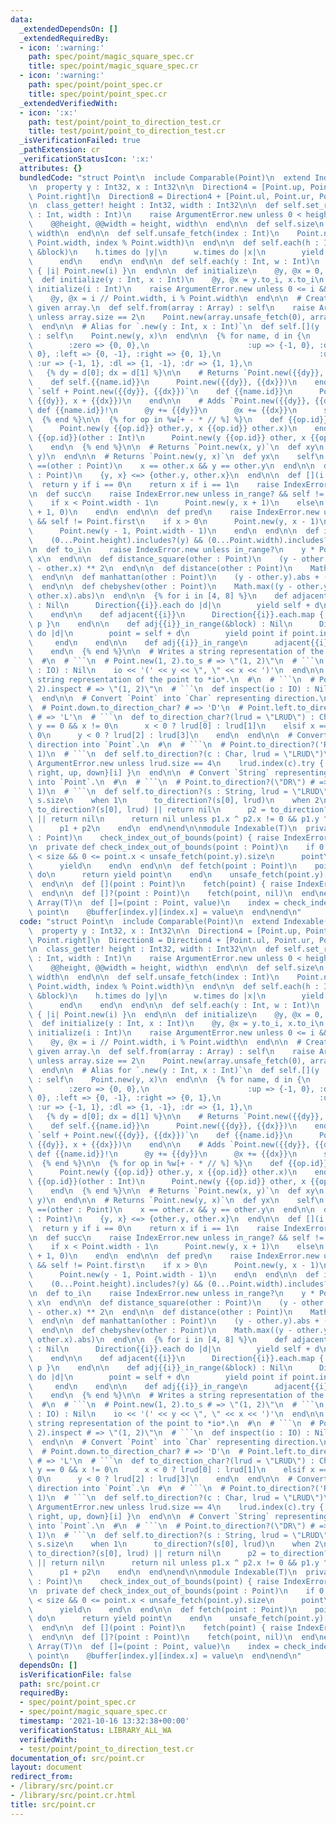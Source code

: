 ```yaml
---
data:
  _extendedDependsOn: []
  _extendedRequiredBy:
  - icon: ':warning:'
    path: spec/point/magic_square_spec.cr
    title: spec/point/magic_square_spec.cr
  - icon: ':warning:'
    path: spec/point/point_spec.cr
    title: spec/point/point_spec.cr
  _extendedVerifiedWith:
  - icon: ':x:'
    path: test/point/point_to_direction_test.cr
    title: test/point/point_to_direction_test.cr
  _isVerificationFailed: true
  _pathExtension: cr
  _verificationStatusIcon: ':x:'
  attributes: {}
  bundledCode: "struct Point\n  include Comparable(Point)\n  extend Indexable(Point)\n\
    \n  property y : Int32, x : Int32\n\n  Direction4 = [Point.up, Point.left, Point.down,\
    \ Point.right]\n  Direction8 = Direction4 + [Point.ul, Point.ur, Point.dl, Point.dr]\n\
    \n  class_getter! height : Int32, width : Int32\n\n  def self.set_range(height\
    \ : Int, width : Int)\n    raise ArgumentError.new unless 0 < height && 0 < width\n\
    \    @@height, @@width = height, width\n  end\n\n  def self.size\n    height *\
    \ width\n  end\n\n  def self.unsafe_fetch(index : Int)\n    Point.new(index //\
    \ Point.width, index % Point.width)\n  end\n\n  def self.each(h : Int, w : Int,\
    \ &block)\n    h.times do |y|\n      w.times do |x|\n        yield Point[y, x]\n\
    \      end\n    end\n  end\n\n  def self.each(y : Int, w : Int)\n    size.times.map\
    \ { |i| Point.new(i) }\n  end\n\n  def initialize\n    @y, @x = 0, 0\n  end\n\n\
    \  def initialize(y : Int, x : Int)\n    @y, @x = y.to_i, x.to_i\n  end\n\n  def\
    \ initialize(i : Int)\n    raise ArgumentError.new unless 0 <= i && i < Point.size\n\
    \    @y, @x = i // Point.width, i % Point.width\n  end\n\n  # Creates point fomr\
    \ given array.\n  def self.from(array : Array) : self\n    raise ArgumentError.new\
    \ unless array.size == 2\n    Point.new(array.unsafe_fetch(0), array.unsafe_fetch(1))\n\
    \  end\n\n  # Alias for `.new(y : Int, x : Int)`\n  def self.[](y : Int, x : Int)\
    \ : self\n    Point.new(y, x)\n  end\n\n  {% for name, d in {\n              \
    \        :zero => {0, 0},\n                      :up => {-1, 0}, :down => {1,\
    \ 0}, :left => {0, -1}, :right => {0, 1},\n                      :ul => {-1, -1},\
    \ :ur => {-1, 1}, :dl => {1, -1}, :dr => {1, 1},\n                    } %}\n \
    \   {% dy = d[0]; dx = d[1] %}\n\n    # Returns `Point.new({{dy}}, {{dx}})`\n\
    \    def self.{{name.id}}\n      Point.new({{dy}}, {{dx}})\n    end\n\n    # Returns\
    \ `self + Point.new({{dy}}, {{dx}})`\n    def {{name.id}}\n      Point.new(y +\
    \ {{dy}}, x + {{dx}})\n    end\n\n    # Adds `Point.new({{dy}}, {{dx}})`\n   \
    \ def {{name.id}}!\n      @y += {{dy}}\n      @x += {{dx}}\n      self\n    end\n\
    \  {% end %}\n\n  {% for op in %w[+ - * // %] %}\n    def {{op.id}}(other : Point)\n\
    \      Point.new(y {{op.id}} other.y, x {{op.id}} other.x)\n    end\n\n    def\
    \ {{op.id}}(other : Int)\n      Point.new(y {{op.id}} other, x {{op.id}} other)\n\
    \    end\n  {% end %}\n\n  # Returns `Point.new(x, y)`\n  def xy\n    Point.new(x,\
    \ y)\n  end\n\n  # Returns `Point.new(y, x)`\n  def yx\n    self\n  end\n\n  def\
    \ ==(other : Point)\n    x == other.x && y == other.y\n  end\n\n  def <=>(other\
    \ : Point)\n    {y, x} <=> {other.y, other.x}\n  end\n\n  def [](i : Int)\n  \
    \  return y if i == 0\n    return x if i == 1\n    raise IndexError.new\n  end\n\
    \n  def succ\n    raise IndexError.new unless in_range? && self != Point.last\n\
    \    if x < Point.width - 1\n      Point.new(y, x + 1)\n    else\n      Point.new(y\
    \ + 1, 0)\n    end\n  end\n\n  def pred\n    raise IndexError.new unless in_range?\
    \ && self != Point.first\n    if x > 0\n      Point.new(y, x - 1)\n    else\n\
    \      Point.new(y - 1, Point.width - 1)\n    end\n  end\n\n  def in_range?\n\
    \    (0...Point.height).includes?(y) && (0...Point.width).includes?(x)\n  end\n\
    \n  def to_i\n    raise IndexError.new unless in_range?\n    y * Point.width +\
    \ x\n  end\n\n  def distance_square(other : Point)\n    (y - other.y) ** 2 + (x\
    \ - other.x) ** 2\n  end\n\n  def distance(other : Point)\n    Math.sqrt(distance_square(other))\n\
    \  end\n\n  def manhattan(other : Point)\n    (y - other.y).abs + (x - other.x).abs\n\
    \  end\n\n  def chebyshev(other : Point)\n    Math.max((y - other.y).abs, (x -\
    \ other.x).abs)\n  end\n\n  {% for i in [4, 8] %}\n    def adjacent{{i}}(&block)\
    \ : Nil\n      Direction{{i}}.each do |d|\n        yield self + d\n      end\n\
    \    end\n\n    def adjacent{{i}}\n      Direction{{i}}.each.map { |p| self +\
    \ p }\n    end\n\n    def adj{{i}}_in_range(&block) : Nil\n      Direction{{i}}.each\
    \ do |d|\n        point = self + d\n        yield point if point.in_range?\n \
    \     end\n    end\n\n    def adj{{i}}_in_range\n      adjacent{{i}}.select(&.in_range?)\n\
    \    end\n  {% end %}\n\n  # Writes a string representation of the point to *io*.\n\
    \  #\n  # ```\n  # Point.new(1, 2).to_s # => \"(1, 2)\"\n  # ```\n  def to_s(io\
    \ : IO) : Nil\n    io << '(' << y << \", \" << x << ')'\n  end\n\n  # Writes a\
    \ string representation of the point to *io*.\n  #\n  # ```\n  # Point.new(1,\
    \ 2).inspect # => \"(1, 2)\"\n  # ```\n  def inspect(io : IO) : Nil\n    to_s(io)\n\
    \  end\n\n  # Convert `Point` into `Char` representing direction.\n  #\n  # ```\n\
    \  # Point.down.to_direction_char? # => 'D'\n  # Point.left.to_direction_char?\
    \ # => 'L'\n  # ```\n  def to_direction_char?(lrud = \"LRUD\") : Char?\n    if\
    \ y == 0 && x != 0\n      x < 0 ? lrud[0] : lrud[1]\n    elsif x == 0 && y !=\
    \ 0\n      y < 0 ? lrud[2] : lrud[3]\n    end\n  end\n\n  # Convert `Char` representing\
    \ direction into `Point`.\n  #\n  # ```\n  # Point.to_direction?('R') # => Point.new(0,\
    \ 1)\n  # ```\n  def self.to_direction?(c : Char, lrud = \"LRUD\")\n    raise\
    \ ArgumentError.new unless lrud.size == 4\n    lrud.index(c).try { |i| {left,\
    \ right, up, down}[i] }\n  end\n\n  # Convert `String` representing direction\
    \ into `Point`.\n  #\n  # ```\n  # Point.to_direction?(\"DR\") # => Point.new(1,\
    \ 1)\n  # ```\n  def self.to_direction?(s : String, lrud = \"LRUD\")\n    case\
    \ s.size\n    when 1\n      to_direction?(s[0], lrud)\n    when 2\n      p1 =\
    \ to_direction?(s[0], lrud) || return nil\n      p2 = to_direction?(s[1], lrud)\
    \ || return nil\n      return nil unless p1.x ^ p2.x != 0 && p1.y ^ p2.y != 0\n\
    \      p1 + p2\n    end\n  end\nend\n\nmodule Indexable(T)\n  private def check_index_out_of_bounds(point\
    \ : Point)\n    check_index_out_of_bounds(point) { raise IndexError.new }\n  end\n\
    \n  private def check_index_out_of_bounds(point : Point)\n    if 0 <= point.y\
    \ < size && 0 <= point.x < unsafe_fetch(point.y).size\n      point\n    else\n\
    \      yield\n    end\n  end\n\n  def fetch(point : Point)\n    point = check_index_out_of_bounds(point)\
    \ do\n      return yield point\n    end\n    unsafe_fetch(point.y)[point.x]\n\
    \  end\n\n  def [](point : Point)\n    fetch(point) { raise IndexError.new }\n\
    \  end\n\n  def []?(point : Point)\n    fetch(point, nil)\n  end\nend\n\nclass\
    \ Array(T)\n  def []=(point : Point, value)\n    index = check_index_out_of_bounds\
    \ point\n    @buffer[index.y][index.x] = value\n  end\nend\n"
  code: "struct Point\n  include Comparable(Point)\n  extend Indexable(Point)\n\n\
    \  property y : Int32, x : Int32\n\n  Direction4 = [Point.up, Point.left, Point.down,\
    \ Point.right]\n  Direction8 = Direction4 + [Point.ul, Point.ur, Point.dl, Point.dr]\n\
    \n  class_getter! height : Int32, width : Int32\n\n  def self.set_range(height\
    \ : Int, width : Int)\n    raise ArgumentError.new unless 0 < height && 0 < width\n\
    \    @@height, @@width = height, width\n  end\n\n  def self.size\n    height *\
    \ width\n  end\n\n  def self.unsafe_fetch(index : Int)\n    Point.new(index //\
    \ Point.width, index % Point.width)\n  end\n\n  def self.each(h : Int, w : Int,\
    \ &block)\n    h.times do |y|\n      w.times do |x|\n        yield Point[y, x]\n\
    \      end\n    end\n  end\n\n  def self.each(y : Int, w : Int)\n    size.times.map\
    \ { |i| Point.new(i) }\n  end\n\n  def initialize\n    @y, @x = 0, 0\n  end\n\n\
    \  def initialize(y : Int, x : Int)\n    @y, @x = y.to_i, x.to_i\n  end\n\n  def\
    \ initialize(i : Int)\n    raise ArgumentError.new unless 0 <= i && i < Point.size\n\
    \    @y, @x = i // Point.width, i % Point.width\n  end\n\n  # Creates point fomr\
    \ given array.\n  def self.from(array : Array) : self\n    raise ArgumentError.new\
    \ unless array.size == 2\n    Point.new(array.unsafe_fetch(0), array.unsafe_fetch(1))\n\
    \  end\n\n  # Alias for `.new(y : Int, x : Int)`\n  def self.[](y : Int, x : Int)\
    \ : self\n    Point.new(y, x)\n  end\n\n  {% for name, d in {\n              \
    \        :zero => {0, 0},\n                      :up => {-1, 0}, :down => {1,\
    \ 0}, :left => {0, -1}, :right => {0, 1},\n                      :ul => {-1, -1},\
    \ :ur => {-1, 1}, :dl => {1, -1}, :dr => {1, 1},\n                    } %}\n \
    \   {% dy = d[0]; dx = d[1] %}\n\n    # Returns `Point.new({{dy}}, {{dx}})`\n\
    \    def self.{{name.id}}\n      Point.new({{dy}}, {{dx}})\n    end\n\n    # Returns\
    \ `self + Point.new({{dy}}, {{dx}})`\n    def {{name.id}}\n      Point.new(y +\
    \ {{dy}}, x + {{dx}})\n    end\n\n    # Adds `Point.new({{dy}}, {{dx}})`\n   \
    \ def {{name.id}}!\n      @y += {{dy}}\n      @x += {{dx}}\n      self\n    end\n\
    \  {% end %}\n\n  {% for op in %w[+ - * // %] %}\n    def {{op.id}}(other : Point)\n\
    \      Point.new(y {{op.id}} other.y, x {{op.id}} other.x)\n    end\n\n    def\
    \ {{op.id}}(other : Int)\n      Point.new(y {{op.id}} other, x {{op.id}} other)\n\
    \    end\n  {% end %}\n\n  # Returns `Point.new(x, y)`\n  def xy\n    Point.new(x,\
    \ y)\n  end\n\n  # Returns `Point.new(y, x)`\n  def yx\n    self\n  end\n\n  def\
    \ ==(other : Point)\n    x == other.x && y == other.y\n  end\n\n  def <=>(other\
    \ : Point)\n    {y, x} <=> {other.y, other.x}\n  end\n\n  def [](i : Int)\n  \
    \  return y if i == 0\n    return x if i == 1\n    raise IndexError.new\n  end\n\
    \n  def succ\n    raise IndexError.new unless in_range? && self != Point.last\n\
    \    if x < Point.width - 1\n      Point.new(y, x + 1)\n    else\n      Point.new(y\
    \ + 1, 0)\n    end\n  end\n\n  def pred\n    raise IndexError.new unless in_range?\
    \ && self != Point.first\n    if x > 0\n      Point.new(y, x - 1)\n    else\n\
    \      Point.new(y - 1, Point.width - 1)\n    end\n  end\n\n  def in_range?\n\
    \    (0...Point.height).includes?(y) && (0...Point.width).includes?(x)\n  end\n\
    \n  def to_i\n    raise IndexError.new unless in_range?\n    y * Point.width +\
    \ x\n  end\n\n  def distance_square(other : Point)\n    (y - other.y) ** 2 + (x\
    \ - other.x) ** 2\n  end\n\n  def distance(other : Point)\n    Math.sqrt(distance_square(other))\n\
    \  end\n\n  def manhattan(other : Point)\n    (y - other.y).abs + (x - other.x).abs\n\
    \  end\n\n  def chebyshev(other : Point)\n    Math.max((y - other.y).abs, (x -\
    \ other.x).abs)\n  end\n\n  {% for i in [4, 8] %}\n    def adjacent{{i}}(&block)\
    \ : Nil\n      Direction{{i}}.each do |d|\n        yield self + d\n      end\n\
    \    end\n\n    def adjacent{{i}}\n      Direction{{i}}.each.map { |p| self +\
    \ p }\n    end\n\n    def adj{{i}}_in_range(&block) : Nil\n      Direction{{i}}.each\
    \ do |d|\n        point = self + d\n        yield point if point.in_range?\n \
    \     end\n    end\n\n    def adj{{i}}_in_range\n      adjacent{{i}}.select(&.in_range?)\n\
    \    end\n  {% end %}\n\n  # Writes a string representation of the point to *io*.\n\
    \  #\n  # ```\n  # Point.new(1, 2).to_s # => \"(1, 2)\"\n  # ```\n  def to_s(io\
    \ : IO) : Nil\n    io << '(' << y << \", \" << x << ')'\n  end\n\n  # Writes a\
    \ string representation of the point to *io*.\n  #\n  # ```\n  # Point.new(1,\
    \ 2).inspect # => \"(1, 2)\"\n  # ```\n  def inspect(io : IO) : Nil\n    to_s(io)\n\
    \  end\n\n  # Convert `Point` into `Char` representing direction.\n  #\n  # ```\n\
    \  # Point.down.to_direction_char? # => 'D'\n  # Point.left.to_direction_char?\
    \ # => 'L'\n  # ```\n  def to_direction_char?(lrud = \"LRUD\") : Char?\n    if\
    \ y == 0 && x != 0\n      x < 0 ? lrud[0] : lrud[1]\n    elsif x == 0 && y !=\
    \ 0\n      y < 0 ? lrud[2] : lrud[3]\n    end\n  end\n\n  # Convert `Char` representing\
    \ direction into `Point`.\n  #\n  # ```\n  # Point.to_direction?('R') # => Point.new(0,\
    \ 1)\n  # ```\n  def self.to_direction?(c : Char, lrud = \"LRUD\")\n    raise\
    \ ArgumentError.new unless lrud.size == 4\n    lrud.index(c).try { |i| {left,\
    \ right, up, down}[i] }\n  end\n\n  # Convert `String` representing direction\
    \ into `Point`.\n  #\n  # ```\n  # Point.to_direction?(\"DR\") # => Point.new(1,\
    \ 1)\n  # ```\n  def self.to_direction?(s : String, lrud = \"LRUD\")\n    case\
    \ s.size\n    when 1\n      to_direction?(s[0], lrud)\n    when 2\n      p1 =\
    \ to_direction?(s[0], lrud) || return nil\n      p2 = to_direction?(s[1], lrud)\
    \ || return nil\n      return nil unless p1.x ^ p2.x != 0 && p1.y ^ p2.y != 0\n\
    \      p1 + p2\n    end\n  end\nend\n\nmodule Indexable(T)\n  private def check_index_out_of_bounds(point\
    \ : Point)\n    check_index_out_of_bounds(point) { raise IndexError.new }\n  end\n\
    \n  private def check_index_out_of_bounds(point : Point)\n    if 0 <= point.y\
    \ < size && 0 <= point.x < unsafe_fetch(point.y).size\n      point\n    else\n\
    \      yield\n    end\n  end\n\n  def fetch(point : Point)\n    point = check_index_out_of_bounds(point)\
    \ do\n      return yield point\n    end\n    unsafe_fetch(point.y)[point.x]\n\
    \  end\n\n  def [](point : Point)\n    fetch(point) { raise IndexError.new }\n\
    \  end\n\n  def []?(point : Point)\n    fetch(point, nil)\n  end\nend\n\nclass\
    \ Array(T)\n  def []=(point : Point, value)\n    index = check_index_out_of_bounds\
    \ point\n    @buffer[index.y][index.x] = value\n  end\nend\n"
  dependsOn: []
  isVerificationFile: false
  path: src/point.cr
  requiredBy:
  - spec/point/point_spec.cr
  - spec/point/magic_square_spec.cr
  timestamp: '2021-10-16 13:32:38+00:00'
  verificationStatus: LIBRARY_ALL_WA
  verifiedWith:
  - test/point/point_to_direction_test.cr
documentation_of: src/point.cr
layout: document
redirect_from:
- /library/src/point.cr
- /library/src/point.cr.html
title: src/point.cr
---
```

